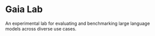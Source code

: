 # Gaia Lab
An experimental lab for evaluating and benchmarking large language models across diverse use cases.

